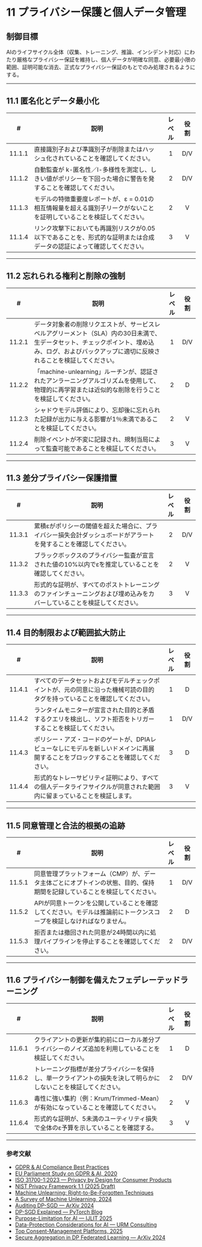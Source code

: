 # 11 プライバシー保護と個人データ管理

## 制御目標

AIのライフサイクル全体（収集、トレーニング、推論、インシデント対応）にわたり厳格なプライバシー保証を維持し、個人データが明確な同意、必要最小限の範囲、証明可能な消去、正式なプライバシー保証のもとでのみ処理されるようにする。

---

## 11.1 匿名化とデータ最小化

|   #    | 説明                                                              | レベル | 役割  |
| :----: | --------------------------------------------------------------- | :-: | :-: |
| 11.1.1 | 直接識別子および準識別子が削除またはハッシュ化されていることを確認してください。                        |  1  | D/V |
| 11.1.2 | 自動監査が k-匿名性／l-多様性を測定し、しきい値がポリシーを下回った場合に警告を発することを確認してください。       |  2  | D/V |
| 11.1.3 | モデルの特徴重要度レポートが、ε = 0.01の相互情報量を超える識別子リークがないことを証明していることを検証してください。 |  2  |  V  |
| 11.1.4 | リンク攻撃下においても再識別リスクが0.05以下であることを、形式的な証明または合成データの認証によって確認してください。   |  3  |  V  |

---

## 11.2 忘れられる権利と削除の強制

|   #    | 説明                                                                                                  | レベル | 役割  |
| :----: | --------------------------------------------------------------------------------------------------- | :-: | :-: |
| 11.2.1 | データ対象者の削除リクエストが、サービスレベルアグリーメント（SLA）内の30日未満で、生データセット、チェックポイント、埋め込み、ログ、およびバックアップに適切に反映されることを検証してください。 |  1  | D/V |
| 11.2.2 | 「machine-unlearning」ルーチンが、認証されたアンラーニングアルゴリズムを使用して、物理的に再学習または近似的な削除を行うことを検証してください。                   |  2  |  D  |
| 11.2.3 | シャドウモデル評価により、忘却後に忘れられた記録が出力に与える影響が1％未満であることを検証してください。                                               |  2  |  V  |
| 11.2.4 | 削除イベントが不変に記録され、規制当局によって監査可能であることを検証してください。                                                          |  3  |  V  |

---

## 11.3 差分プライバシー保護措置

|   #    | 説明                                                          | レベル | 役割  |
| :----: | ----------------------------------------------------------- | :-: | :-: |
| 11.3.1 | 累積εがポリシーの閾値を超えた場合に、プライバシー損失会計ダッシュボードがアラートを発することを確認してください。   |  2  | D/V |
| 11.3.2 | ブラックボックスのプライバシー監査が宣言された値の10%以内でε̂を推定していることを確認してください。        |  2  |  V  |
| 11.3.3 | 形式的な証明が、すべてのポストトレーニングのファインチューニングおよび埋め込みをカバーしていることを検証してください。 |  3  |  V  |

---

## 11.4 目的制限および範囲拡大防止

|   #    | 説明                                                                 | レベル | 役割  |
| :----: | ------------------------------------------------------------------ | :-: | :-: |
| 11.4.1 | すべてのデータセットおよびモデルチェックポイントが、元の同意に沿った機械可読の目的タグを持っていることを確認してください。      |  1  |  D  |
| 11.4.2 | ランタイムモニターが宣言された目的と矛盾するクエリを検出し、ソフト拒否をトリガーすることを検証してください。             |  1  | D/V |
| 11.4.3 | ポリシー・アズ・コードのゲートが、DPIAレビューなしにモデルを新しいドメインに再展開することをブロックすることを確認してください。 |  3  |  D  |
| 11.4.4 | 形式的なトレーサビリティ証明により、すべての個人データライフサイクルが同意された範囲内に留まっていることを検証します。        |  3  |  V  |

---

## 11.5 同意管理と合法的根拠の追跡

|   #    | 説明                                                             | レベル | 役割  |
| :----: | -------------------------------------------------------------- | :-: | :-: |
| 11.5.1 | 同意管理プラットフォーム（CMP）が、データ主体ごとにオプトインの状態、目的、保持期間を記録していることを検証してください。 |  1  | D/V |
| 11.5.2 | APIが同意トークンを公開していることを確認してください。モデルは推論前にトークンスコープを検証しなければなりません。    |  2  |  D  |
| 11.5.3 | 拒否または撤回された同意が24時間以内に処理パイプラインを停止することを確認してください。                  |  2  | D/V |

---

## 11.6 プライバシー制御を備えたフェデレーテッドラーニング

|   #    | 説明                                                       | レベル | 役割  |
| :----: | -------------------------------------------------------- | :-: | :-: |
| 11.6.1 | クライアントの更新が集約前にローカル差分プライバシーのノイズ追加を利用していることを検証してください。      |  1  |  D  |
| 11.6.2 | トレーニング指標が差分プライバシーを保持し、単一クライアントの損失を決して明らかにしないことを検証してください。 |  2  | D/V |
| 11.6.3 | 毒性に強い集約（例：Krum/Trimmed-Mean）が有効になっていることを確認してください。        |  2  |  V  |
| 11.6.4 | 形式的な証明が、5未満のユーティリティ損失で全体のε予算を示していることを確認する。               |  3  |  V  |

---

### 参考文献

* [GDPR & AI Compliance Best Practices](https://www.exabeam.com/explainers/gdpr-compliance/the-intersection-of-gdpr-and-ai-and-6-compliance-best-practices/)
* [EU Parliament Study on GDPR & AI, 2020](https://www.europarl.europa.eu/RegData/etudes/STUD/2020/641530/EPRS_STU%282020%29641530_EN.pdf)
* [ISO 31700-1:2023 — Privacy by Design for Consumer Products](https://www.iso.org/standard/84977.html)
* [NIST Privacy Framework 1.1 (2025 Draft)](https://www.nist.gov/privacy-framework)
* [Machine Unlearning: Right-to-Be-Forgotten Techniques](https://www.kaggle.com/code/tamlhp/machine-unlearning-the-right-to-be-forgotten)
* [A Survey of Machine Unlearning, 2024](https://arxiv.org/html/2209.02299v6)
* [Auditing DP-SGD — ArXiv 2024](https://arxiv.org/html/2405.14106v4)
* [DP-SGD Explained — PyTorch Blog](https://medium.com/pytorch/differential-privacy-series-part-1-dp-sgd-algorithm-explained-12512c3959a3)
* [Purpose-Limitation for AI — IJLIT 2025](https://academic.oup.com/ijlit/article/doi/10.1093/ijlit/eaaf003/8121663)
* [Data-Protection Considerations for AI — URM Consulting](https://www.urmconsulting.com/blog/data-protection-considerations-for-artificial-intelligence-ai)
* [Top Consent-Management Platforms, 2025](https://www.enzuzo.com/blog/best-consent-management-platforms)
* [Secure Aggregation in DP Federated Learning — ArXiv 2024](https://arxiv.org/abs/2407.19286)

